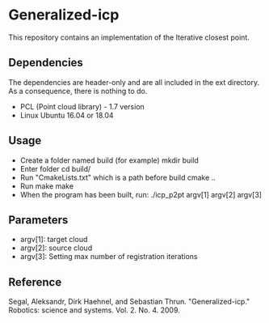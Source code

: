 # Generalized-icp #

This repository contains an implementation of the Iterative closest point. 

## Dependencies ##

The dependencies are header-only and are all included in the ext directory. As a consequence, there is nothing to do.

* PCL (Point cloud library) - 1.7 version
* Linux Ubuntu 16.04 or 18.04

## Usage ##

* Create a folder named build (for example)
mkdir build
* Enter folder
cd build/
* Run "CmakeLists.txt" which is a path before build
cmake ..
* Run make
make
* When the program has been built, run: 
./icp_p2pt argv[1] argv[2] argv[3]

## Parameters ##
* argv[1]: target cloud
* argv[2]: source cloud
* argv[3]: Setting max number of registration iterations
## Reference ##

Segal, Aleksandr, Dirk Haehnel, and Sebastian Thrun. "Generalized-icp." Robotics: science and systems. Vol. 2. No. 4. 2009.
